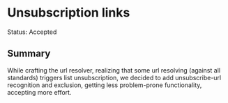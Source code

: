 # Unsubscription links
Status: Accepted
## Summary
While crafting the url resolver,
realizing that some url resolving (against all standards) triggers list unsubscription,
we decided to add unsubscribe-url recognition and exclusion,
getting less problem-prone functionality,
accepting more effort.
